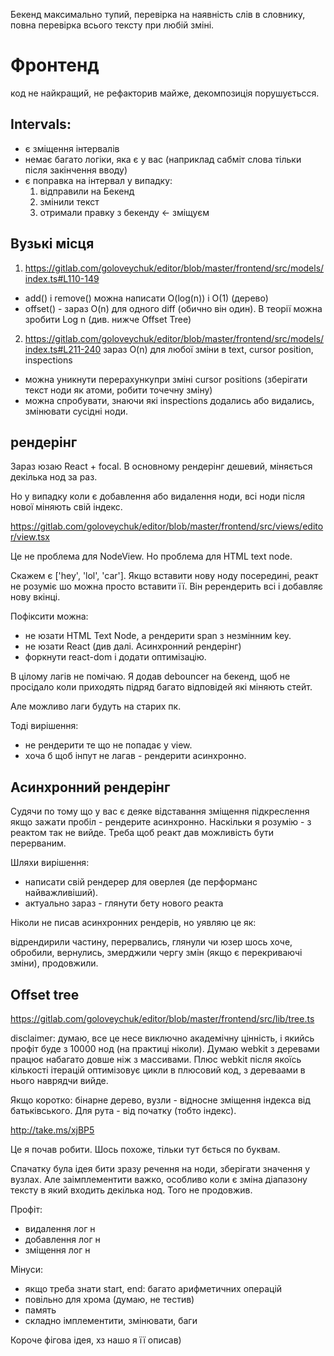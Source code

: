 Бекенд максимально тупий, перевірка на наявність слів в словнику, повна перевірка всього тексту при любій зміні.

# Фронтенд

код не найкращий, не рефакторив майже, декомпозиція порушуєтьсся.


## Intervals:

- є зміщення інтервалів
- немає багато логіки, яка є у вас (наприклад сабміт слова тільки після закінчення вводу)
- є поправка на інтервал у випадку:
  1) відправили на Бекенд
  2) змінили текст
  3) отримали правку з бекенду <- зміщуєм


## Вузькі місця

1) https://gitlab.com/goloveychuk/editor/blob/master/frontend/src/models/index.ts#L110-149


- add() і remove() можна написати O(log(n)) i O(1) (дерево)
- offset() - зараз O(n) для одного diff (обично він один). В теорії можна зробити Log n (див. нижче Offset Tree)



2) https://gitlab.com/goloveychuk/editor/blob/master/frontend/src/models/index.ts#L211-240
зараз O(n) для любої зміни в text, cursor position, inspections
    
- можна уникнути перерахункупри зміні cursor positions (зберігати текст ноди як атоми, робити точечну зміну)
- можна спробувати, знаючи які inspections додались або видались, змінювати сусідні ноди.
    


## рендерінг

Зараз юзаю React + focal. В основному рендерінг дешевий, міняється декілька нод за раз. 

Но у випадку коли є добавлення або видалення ноди, всі ноди після нової міняють свій індекс. 

https://gitlab.com/goloveychuk/editor/blob/master/frontend/src/views/editor/view.tsx

Це не проблема для NodeView. Но проблема для HTML text node.

Скажем є ['hey', 'lol', 'car']. Якщо вставити нову ноду посередині, реакт не розуміє шо можна просто вставити її. Він ререндерить всі і добавляє нову вкінці.

Пофіксити можна:
- не юзати HTML Text Node, а рендерити span з незмінним key. 
- не юзати React (див далі. Асинхронний рендерінг)
- форкнути react-dom і додати оптимізацію.


В цілому лагів не помічаю. Я додав debouncer на бекенд, щоб не просідало коли приходять підряд багато відповідей які міняють стейт.

Але можливо лаги будуть на старих пк. 

Тоді вирішення:
- не рендерити те що не попадає у view. 
- хоча б щоб інпут не лагав - рендерити асинхронно.



## Асинхронний рендерінг
Судячи по тому що у вас є деяке відставання зміщення підкреслення якщо зажати пробіл - рендерите асинхронно.
Наскільки я розумію - з реактом так не вийде. Треба щоб реакт дав можливість бути перерваним.

Шляхи вирішення:
- написати свій рендерер для оверлея (де перформанс найважливіший). 
- актуально зараз - глянути бету нового реакта

Ніколи не писав асинхронних рендерів, но уявляю це як:

відрендирили частину, перервались, глянули чи юзер шось хоче, обробили, вернулись, змерджили чергу змін (якщо є перекриваючі зміни), продовжили.



## Offset tree

https://gitlab.com/goloveychuk/editor/blob/master/frontend/src/lib/tree.ts

disclaimer: думаю, все це несе виключно академічну цінність, і якийсь профіт буде з 10000 нод (на практиці ніколи). Думаю webkit з деревами працює набагато довше ніж з массивами.
Плюс webkit після якоїсь кількості ітерацій оптимізовує цикли в плюсовий код, з дереваами в нього наврядчи вийде.

Якщо коротко: бінарне дерево, вузли - відносне зміщення індекса від батьківського. Для рута - від початку (тобто індекс).

http://take.ms/xjBP5

Це я почав робити. Шось похоже, тільки тут бється по буквам. 

Спачатку була ідея бити зразу речення на ноди, зберігати значення у вузлах. Але заімплементити важко, особливо коли є зміна діапазону тексту в який входить декілька нод. Того не продовжив.

Профіт:
- видалення лог н
- добавлення лог н
- зміщення лог н

Мінуси:
- якщо треба знати start, end: багато арифметичних операцій
- повільно для хрома (думаю, не тестив)
- память
- складно імплементити, змінювати, баги

Короче фігова ідея, хз нашо я її описав)